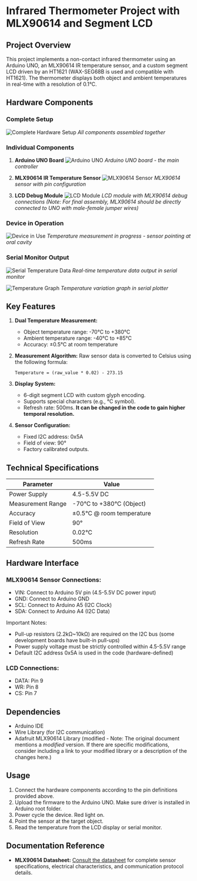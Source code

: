 # Infrared Thermometer Project with MLX90614 and Segment LCD

## Project Overview

This project implements a non-contact infrared thermometer using an Arduino UNO, an MLX90614 IR temperature sensor, and a custom segment LCD driven by an HT1621 (WAX-SEG68B is used and compatible with HT1621).  The thermometer displays both object and ambient temperatures in real-time with a resolution of 0.1°C.

## Hardware Components

### Complete Setup
![Complete Hardware Setup](images/1739082516852.jpg)
*All components assembled together*

### Individual Components
1. **Arduino UNO Board**
![Arduino UNO](images/1739082516828.jpg)
*Arduino UNO board - the main controller*

2. **MLX90614 IR Temperature Sensor**
![MLX90614 Sensor](images/1739082516834.jpg)
*MLX90614 sensor with pin configuration*

3. **LCD Debug Module**
![LCD Module](images/1739082516841.jpg)
*LCD module with MLX90614 debug connections (Note: For final assembly, MLX90614 should be directly connected to UNO with male-female jumper wires)*

### Device in Operation
![Device in Use](images/1739082882717.jpg)
*Temperature measurement in progress - sensor pointing at oral cavity*

### Serial Monitor Output
![Serial Temperature Data](images/serialport-print.png)
*Real-time temperature data output in serial monitor*

![Temperature Graph](images/serialport-stream.png)
*Temperature variation graph in serial plotter*

## Key Features

1.  **Dual Temperature Measurement:**
    *   Object temperature range: -70°C to +380°C
    *   Ambient temperature range: -40°C to +85°C
    *   Accuracy: ±0.5°C at room temperature

2.  **Measurement Algorithm:**
    Raw sensor data is converted to Celsius using the following formula:
    ```
    Temperature = (raw_value * 0.02) - 273.15
    ```

3.  **Display System:**
    *   6-digit segment LCD with custom glyph encoding.
    *   Supports special characters (e.g., °C symbol).
    *   Refresh rate: 500ms. **It can be changed in the code to gain higher temporal resolution.**

4.  **Sensor Configuration:**
    *   Fixed I2C address: 0x5A
    *   Field of view: 90°
    *   Factory calibrated outputs.

## Technical Specifications

| Parameter           | Value                       |
| ------------------- | ---------------------------- |
| Power Supply        | 4.5-5.5V DC                 |
| Measurement Range   | -70°C to +380°C (Object)     |
| Accuracy            | ±0.5°C @ room temperature   |
| Field of View       | 90°                         |
| Resolution          | 0.02°C                      |
| Refresh Rate        | 500ms                       |

## Hardware Interface

### MLX90614 Sensor Connections:

*   VIN: Connect to Arduino 5V pin (4.5-5.5V DC power input)
*   GND: Connect to Arduino GND
*   SCL: Connect to Arduino A5 (I2C Clock)
*   SDA: Connect to Arduino A4 (I2C Data)

Important Notes:
*   Pull-up resistors (2.2kΩ~10kΩ) are required on the I2C bus (some development boards have built-in pull-ups)
*   Power supply voltage must be strictly controlled within 4.5-5.5V range
*   Default I2C address 0x5A is used in the code (hardware-defined)

### LCD Connections:

*   DATA: Pin 9
*   WR: Pin 8
*   CS: Pin 7

## Dependencies

*   Arduino IDE
*   Wire Library (for I2C communication)
*   Adafruit MLX90614 Library (modified -  Note: The original document mentions a *modified* version.  If there are specific modifications, consider including a link to your modified library or a description of the changes here.)

## Usage

1.  Connect the hardware components according to the pin definitions provided above.
2.  Upload the firmware to the Arduino UNO. Make sure driver is installed in Arduino root folder.
3.  Power cycle the device. Red light on.
4.  Point the sensor at the target object.
5.  Read the temperature from the LCD display or serial monitor.


## Documentation Reference

*   **MLX90614 Datasheet:**  [Consult the datasheet](https://cdn-shop.adafruit.com/datasheets/MLX90614.pdf) for complete sensor specifications, electrical characteristics, and communication protocol details.